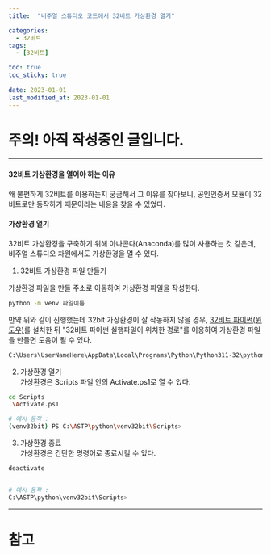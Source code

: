 ```yaml
---
title:  "비주얼 스튜디오 코드에서 32비트 가상환경 열기"

categories:
  - 32비트
tags:
  - [32비트]

toc: true
toc_sticky: true
 
date: 2023-01-01
last_modified_at: 2023-01-01
---
```


<h1>주의! 아직 작성중인 글입니다.</h1>

---

<h4>32비트 가상환경을 열어야 하는 이유</h4>
왜 불편하게 32비트를 이용하는지 궁금해서 그 이유를 찾아보니, 공인인증서 모듈이 32비트로만 동작하기 때문이라는 내용을 찾을 수 있었다.

<h4>가상환경 열기</h4>
32비트 가상환경을 구축하기 위해 아나콘다(Anaconda)를 많이 사용하는 것 같은데, 비주얼 스튜디오 차원에서도 가상환경을 열 수 있다.

1. 32비트 가상환경 파일 만들기  

가상환경 파일을 만들 주소로 이동하여 가상환경 파일을 작성한다.
```bash
python -m venv 파일이름
```

만약 위와 같이 진행했는데 32bit 가상환경이 잘 작동하지 않을 경우, [32비트 파이썬(윈도우)](https://www.python.org/downloads/windows/)를 설치한 뒤 "32비트 파이썬 실행파일이 위치한 경로"를 이용하여 가상환경 파일을 만들면 도움이 될 수 있다.
```bash
C:\Users\UserNameHere\AppData\Local\Programs\Python\Python311-32\python.exe -m venv venv32bit
```

2. 가상환경 열기  
가상환경은 Scripts 파일 안의 Activate.ps1로 열 수 있다.

```bash
cd Scripts
.\Activate.ps1

# 예시 동작 :
(venv32bit) PS C:\ASTP\python\venv32bit\Scripts>
```

3. 가상환경 종료  
가상환경은 간단한 명령어로 종료시킬 수 있다.
```bash
deactivate


# 예시 동작 :
C:\ASTP\python\venv32bit\Scripts>
```
---
<h1>참고</h1>